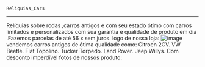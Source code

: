                                                                Reliquias_Cars
-------------------------------------------------------------------------------------------------------------------------------------------------------

Relíquias sobre rodas ,carros antigos e com seu estado ótimo com carros limitados e personalizados com sua garantia e qualidade de produto em dia .Fazemos parcelas de até 56 x sem juros.
logo de nossa loja:   ![image](https://user-images.githubusercontent.com/113630318/194378750-80d1e241-472e-411b-a29d-d19e1da1f13e.png)
vendemos carros antigos de ótima qualidade como:
Citroen 2CV.
VW Beetle.
Fiat Topolino.
Tucker Torpedo.
Land Rover.
Jeep Willys.
Com desconto imperdível
fotos de nossos produto:

